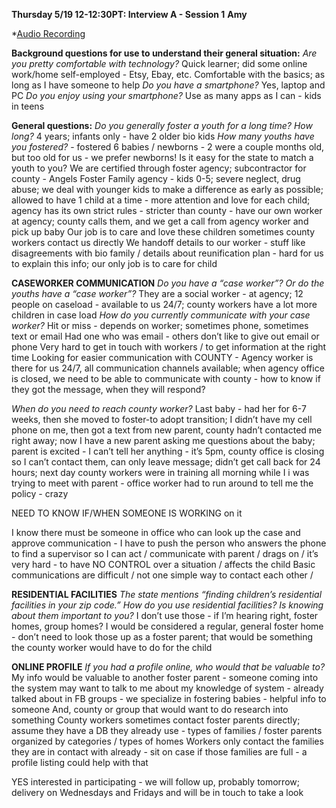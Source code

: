 
**Thursday 5/19 12-12:30PT: Interview A - Session 1**
**Amy**

*<a href="amy.m4a">Audio Recording</a>

**Background questions for use to understand their general situation:**
*Are you pretty comfortable with technology?*
Quick learner; did some online work/home self-employed - Etsy, Ebay, etc. 
Comfortable with the basics; as long as I have someone to help
*Do you have a smartphone?* Yes, laptop and PC
*Do you enjoy using your smartphone?* Use as many apps as I can - kids in teens

**General questions:**
*Do you generally foster a youth for a long time? How long?* 4 years; infants only - have 2 older bio kids 
*How many youths have you fostered?* - fostered 6 babies / newborns - 2 were a couple months old, but too old for us - we prefer newborns!
Is it easy for the state to match a youth to you? We are certified through foster agency; subcontractor for county - Angels Foster Family agency - kids 0-5; severe neglect, drug abuse; we deal with younger kids to make a difference as early as possible; allowed to have 1 child at a time - more attention and love for each child; agency has its own strict rules - stricter than county - have our own worker at agency; county calls them, and we get a call from agency worker and pick up baby
Our job is to care and love these children
sometimes county workers contact us directly
We handoff details to our worker - stuff like disagreements with bio family / details about reunification plan - hard for us to explain this info; our only job is to care for child

**CASEWORKER COMMUNICATION**
*Do you have a “case worker”? Or do the youths have a “case worker”?*
They are a social worker - at agency; 12 people on caseload - available to us 24/7; county workers have a lot more children in case load
*How do you currently communicate with your case worker?*
Hit or miss - depends on worker; sometimes phone, sometimes text or email
Had one who was email - others don’t like to give out email or phone
Very hard to get in touch with workers / to get information at the right time
Looking for easier communication with COUNTY - Agency worker is there for us 24/7, all communication channels available; when agency office is closed, we need to be able to communicate with county - how to know if they got the message, when they will respond?

*When do you need to reach county worker?* Last baby - had her for 6-7 weeks, then she moved to foster-to adopt transition; I didn’t have my cell phone on me, then got a text from new parent, county hadn’t contacted me right away; now I have a new parent asking me questions about the baby; parent is excited - I can’t tell her anything - it’s 5pm, county office is closing so I can’t contact them, can only leave message; didn’t get call back for 24 hours; next day county workers were in training all morning while I i was trying to meet with parent - office worker had to run around to tell me the policy - crazy

NEED TO KNOW IF/WHEN SOMEONE IS WORKING on it

I know there must be someone in office who can look up the case and approve communication - I have to push the person who answers the phone to find a supervisor so I can act / communicate with parent / drags on / it’s very hard - to have NO CONTROL over a situation / affects the child
Basic communications are difficult  / not one simple way to contact each other / 

**RESIDENTIAL FACILITIES**
*The state mentions “finding children’s residential facilities in your zip code.” How do you use residential facilities? Is knowing about them important to you?*
I don’t use those - if I’m hearing right, foster homes, group homes? I would be considered a regular, general foster home - don’t need to look those up as a foster parent; that would be something the county worker would have to do for the child

**ONLINE PROFILE**
*If you had a profile online, who would that be valuable to?*
My info would be valuable to another foster parent - someone coming into the system may want to talk to me about my knowledge of system - already talked about in FB groups - we specialize in fostering babies - helpful info to someone
And, county or group that would want to do research into something
County workers sometimes contact foster parents directly; assume they have a DB they already use - types of families / foster parents organized by categories / types of homes
Workers only contact the families they are in contact with already - sit on case if those families are full - a profile listing could help with that

YES interested in participating - we will follow up, probably tomorrow; delivery on Wednesdays and Fridays and will be in touch to take a look
